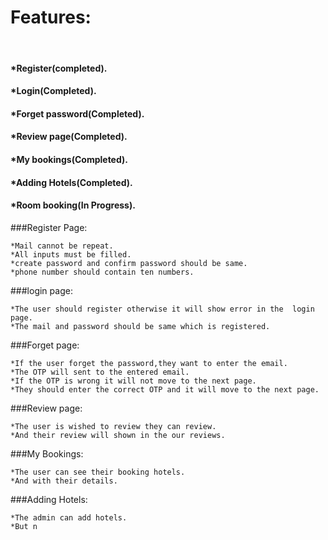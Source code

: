 <h1>Features:</h1><br>

   <h4>*Register(completed).</h4>
   <h4>*Login(Completed).</h4>
   <h4>*Forget password(Completed).</h4>
   <h4>*Review page(Completed).</h4>
   <h4>*My bookings(Completed).</h4>
   <h4>*Adding Hotels(Completed).</h4>
   <h4>*Room booking(In Progress).</h4>


###Register Page:

    *Mail cannot be repeat.
    *All inputs must be filled.
    *create password and confirm password should be same.
    *phone number should contain ten numbers.

###login page:
    
    *The user should register otherwise it will show error in the  login page.
    *The mail and password should be same which is registered.

###Forget page:

    *If the user forget the password,they want to enter the email.
    *The OTP will sent to the entered email.
    *If the OTP is wrong it will not move to the next page.
    *They should enter the correct OTP and it will move to the next page.

###Review page:
    
    *The user is wished to review they can review.
    *And their review will shown in the our reviews.

###My Bookings:

    *The user can see their booking hotels.
    *And with their details.

###Adding Hotels:

    *The admin can add hotels.
    *But n


